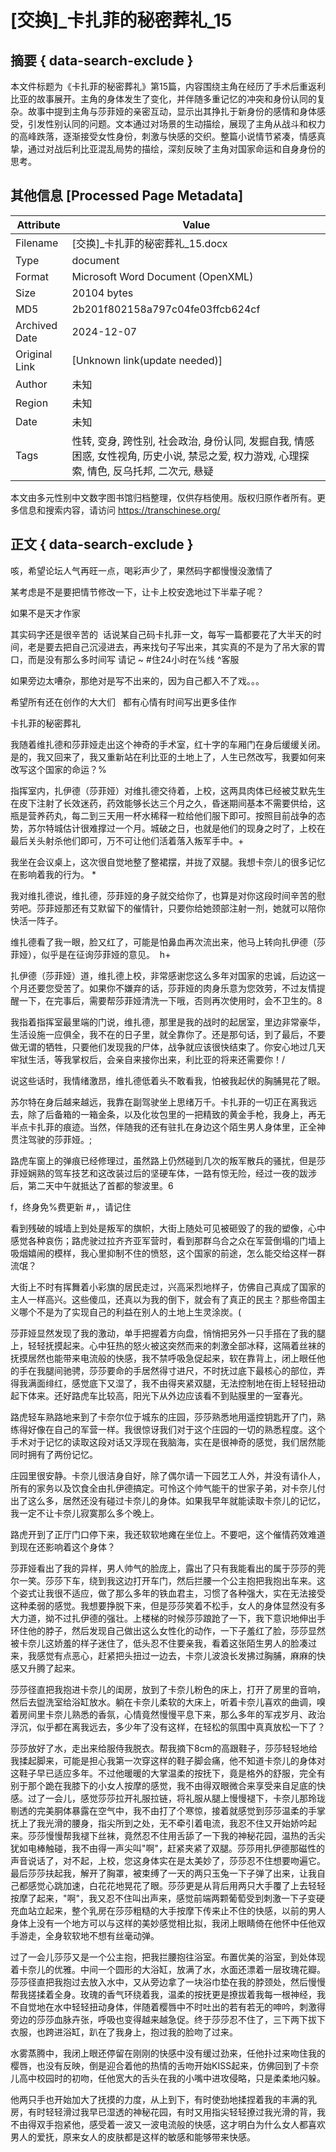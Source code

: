 # [交换]_卡扎菲的秘密葬礼_15



## 摘要  { data-search-exclude }

<!-- tcd_abstract -->
本文件标题为《卡扎菲的秘密葬礼》第15篇，内容围绕主角在经历了手术后重返利比亚的故事展开。主角的身体发生了变化，并伴随多重记忆的冲突和身份认同的复杂。故事中提到主角与莎菲娅的亲密互动，显示出其挣扎于新身份的感情和身体感受，引发性别认同的问题。文本通过对场景的生动描绘，展现了主角从战斗和权力的高峰跌落，逐渐接受女性身份，刺激与快感的交织。整篇小说情节紧凑，情感真挚，通过对战后利比亚混乱局势的描绘，深刻反映了主角对国家命运和自身身份的思考。

<!-- tcd_abstract_end -->

## 其他信息 [Processed Page Metadata]

| Attribute       | Value                                  |
|-----------------|----------------------------------------|
| Filename        | [交换]_卡扎菲的秘密葬礼_15.docx                             |
| Type            | document                                 |
| Format          | Microsoft Word Document (OpenXML)                               |
| Size            | 20104 bytes                           |
| MD5             | 2b201f802158a797c04fe03ffcb624cf                                  |
| Archived Date   | 2024-12-07                             |
| Original Link   | [Unknown link(update needed)]                         |
| Author          | 未知                               |
| Region          | 未知                               |
| Date            | 未知                                 |
| Tags            | 性转, 变身, 跨性别, 社会政治, 身份认同, 发掘自我, 情感困惑, 女性视角, 历史小说, 禁忌之爱, 权力游戏, 心理探索, 情色, 反乌托邦, 二次元, 悬疑                                 |

本文由多元性别中文数字图书馆归档整理，仅供存档使用。版权归原作者所有。更多信息和搜索内容，请访问 <https://transchinese.org/>


## 正文 { data-search-exclude }

<!-- tcd_main_text -->
咳，希望论坛人气再旺一点，喝彩声少了，果然码字都慢慢没激情了



某考虑是不是要把情节修改一下，让卡上校安逸地过下半辈子呢？



如果不是天才作家

其实码字还是很辛苦的  话说某自己码卡扎菲一文，每写一篇都要花了大半天的时间，老是要去把自己沉浸进去，再来找句子写出来，其实真的不是为了吊大家的胃口，而是没有那么多时间写 请记 ~ #住24小时在%线 ^客服



如果旁边太嘈杂，那绝对是写不出来的，因为自己都入不了戏。。。



希望所有还在创作的大大们   都有心情有时间写出更多佳作





卡扎菲的秘密葬礼







我随着维扎德和莎菲娅走出这个神奇的手术室，红十字的车厢门在身后缓缓关闭。是的，我又回来了，我又重新站在利比亚的土地上了，人生已然改写，我要如何来改写这个国家的命运？%





指挥室内，扎伊德（莎菲娅）对维扎德交待着，上校，这两具肉体已经被艾默先生在皮下注射了长效迷药，药效能够长达三个月之久，昏迷期间基本不需要供给，这瓶是营养药丸，每二到三天用一杯水稀释一粒给他们服下即可。按照目前战争的态势，苏尔特城估计很难撑过一个月。城破之日，也就是他们的现身之时了，上校在最后关头射杀他们即可，万不可让他们活着落入叛军手中。+





我坐在会议桌上，这次很自觉地整了整裙摆，并拢了双腿。我想卡奈儿的很多记忆在影响着我的行为。 *





我对维扎德说，维扎德，莎菲娅的身子就交给你了，也算是对你这段时间辛苦的慰劳吧。莎菲娅那还有艾默留下的催情针，只要你给她颈部注射一剂，她就可以陪你快活一阵子。





维扎德看了我一眼，脸又红了，可能是怕鼻血再次流出来，他马上转向扎伊德（莎菲娅），似乎是在征询莎菲娅的意见。  h+





扎伊德（莎菲娅）道，维扎德上校，非常感谢您这么多年对国家的忠诚，后边这一个月还要您受苦了。如果你不嫌弃的话，莎菲娅的肉身乐意为您效劳，不过友情提醒一下，在完事后，需要帮莎菲娅清洗一下哦，否则再次使用时，会不卫生的。8





我指着指挥室最里端的门说，维扎德，那里是我的战时的起居室，里边非常豪华，生活设施一应俱全，我不在的日子里，就全靠你了。还是那句话，到了最后，不要做无谓的牺牲，只要他们发现我的尸体，战争就应该很快结束了。你安心地过几天牢狱生活，等我掌权后，会亲自来接你出来，利比亚的将来还需要你！/





说这些话时，我情绪激昂，维扎德低着头不敢看我，怕被我起伏的胸脯晃花了眼。





苏尔特在身后越来越远，我靠在副驾驶坐上思绪万千。卡扎菲的一切正在离我远去，除了后备箱的一箱金条，以及化妆包里的一把精致的黄金手枪，我身上，再无半点卡扎菲的痕迹。当然，伴随我的还有驻扎在身边这个陌生男人身体里，正全神贯注驾驶的莎菲娅。;





路虎车窗上的弹痕已经修理过，虽然路上仍然碰到几次的叛军散兵的骚扰，但是莎菲娅娴熟的驾车技艺和这改装过后的坚硬车体，一路有惊无险，经过一夜的跋涉后，第二天中午就抵达了首都的黎波里。6

f，终身免%费更新 #，，请记住





看到残破的城墙上到处是叛军的旗帜，大街上随处可见被砸毁了的我的塑像，心中感觉各种哀伤；路虎驶过拉齐齐亚军营时，看到那群乌合之众在军营倒塌的门墙上吸烟嬉闹的模样，我心里抑制不住的愤怒，这个国家的前途，怎么能交给这样一群流氓？





大街上不时有挥舞着小彩旗的居民走过，兴高采烈地样子，仿佛自己真成了国家的主人一样高兴。这些傻瓜，还真以为我的倒下，就会有了真正的民主？那些帝国主义哪个不是为了实现自己的利益在别人的土地上生灵涂炭。(





莎菲娅显然发现了我的激动，单手把握着方向盘，悄悄把另外一只手搭在了我的腿上，轻轻抚摸起来。心中狂热的怒火被这突然而来的刺激全部冰释，这隔着丝袜的抚摸居然也能带来电流般的快感，我不禁呼吸急促起来，软在靠背上，闭上眼任他的手在我腿间驰骋，莎莎要命的手居然得寸进尺，不时抚过底下最核心的部位，弄得我满面绯红，感觉底下又湿了，我不由得夹紧双腿，无法控制地在街上轻轻扭动起下体来。还好路虎车比较高，阳光下从外边应该看不到贴膜里的一室春光。





路虎轻车熟路地来到了卡奈尔位于城东的庄园，莎莎熟悉地用遥控钥匙开了门，熟练得好像在自己的军营一样。我很惊讶我们对于这个庄园的一切的熟悉程度。这个手术对于记忆的读取这段对话又浮现在我脑海，实在是很神奇的感觉，我们居然能同时拥有了两份记忆。





庄园里很安静。卡奈儿很洁身自好，除了偶尔请一下园艺工人外，并没有请仆人，所有的家务以及饮食全由扎伊德搞定。可怜这个帅气能干的世家子弟，对卡奈儿付出了这么多，居然还没有碰过卡奈儿的身体。如果我早年就能读取卡奈儿的记忆，我一定不让卡奈儿寂寞那么多个晚上。





路虎开到了正厅门口停下来，我还软软地瘫在坐位上。不要吧，这个催情药效难道到现在还影响着这个身体？





莎菲娅看出了我的异样，男人帅气的脸庞上，露出了只有我能看出的属于莎莎的莞尔一笑。莎莎下车，绕到我这边打开车门，然后拦腰一个公主抱把我抱出车来。这个姿式让我很不适应，做了那么多年的铁血君主，习惯了各种强大，实在无法接受这种柔弱的感觉。我想要挣脱下来，但是莎莎笑着不松手，女人的身体显然没有多大力道，拗不过扎伊德的强壮。上楼梯的时候莎莎踉跄了一下，我下意识地伸出手环住他的脖子，然后发现自己做出这么女性化的动作，一下子羞红了脸，莎莎显然被卡奈儿这娇羞的样子迷住了，低头忍不住要亲我，看着这张陌生男人的脸凑过来，我感觉有点恶心，赶紧把头扭过一边去，卡奈儿波浪长发拂过胸脯，麻麻的快感又升腾了起来。





莎莎径直把我抱进卡奈儿的闺房，放到了卡奈儿粉色的床上，打开了房里的音响，然后去盥洗室给浴缸放水。躺在卡奈儿柔软的大床上，听着卡奈儿喜欢的曲调，嗅着房间里卡奈儿熟悉的香氛，心情竟然慢慢平息下来，那么多年的军戎岁月、政治浮沉，似乎都在离我远去，多少年了没有这样，在轻松的氛围中真真放松一下了？





莎莎放好了水，走出来给服侍我脱衣。帮我摘下8cm的高跟鞋子，莎莎轻轻地给我揉起脚来，可能是担心我第一次穿这样的鞋子脚会痛，他不知道卡奈儿的身体对这鞋子早已适应多年。不过他暖暖的大掌温柔的按抚下，竟是格外的舒服，完全有别于那个跪在我膝下的小女人按摩的感觉，我不由得双眼微合来享受来自足底的快感。过了一会儿，感觉莎莎拉开礼服拉链，将礼服从腿上慢慢褪下，卡奈儿那玲珑剔透的完美胴体暴露在空气中，我不由打了个寒惊，接着就感觉到莎莎温柔的手掌抚上了我光滑的腰身，指尖所到之处，无不牵引着电流，我忍不住又开始娇吟起来。莎莎慢慢帮我褪下丝袜，竟然忍不住用舌舔了一下我的神秘花园，温热的舌尖犹如电棒触碰，我不由得一声尖叫"啊"，赶紧夹紧了双腿。莎莎用扎伊德那磁性的声音说话了，对不起，上校，您这身体实在是太美妙了，莎莎忍不住想要吻遍它。最后莎莎扶起我，解开了胸罩，被束缚了一天的两只玉兔一下子弹了出来，让我自己都感觉心跳加速，白花花地晃花了眼。莎莎更是从背后用两只大手覆了上去轻轻按摩了起来，"啊"，我又忍不住叫出声来，感觉前端两颗葡萄受到刺激一下子变硬充血站立起来，整个乳房在莎莎粗糙的大手按摩下传来止不住的快感，以前的男人身体上没有一个地方可以与这样的美妙感觉相比拟，我闭上眼睛倚在他怀中任他双手游走，全身软软地不想有丝毫动弹。





过了一会儿莎莎又是一个公主抱，把我拦腰抱往浴室。布置优美的浴室，到处体现着卡奈儿的优雅。中间一个圆形的大浴缸，放满了水，水面还漂着一层玫瑰花瓣。莎莎径直把我抱过去放入水中，又从旁边拿了一块浴巾垫在我的脖颈处，然后慢慢帮我搓揉着全身。玫瑰的香气环绕着我，温柔的按抚更是撩拔着我每一根神经，我不自觉地在水中轻轻扭动身体，伴随着樱唇中不时吐出的若有若无的呻吟，刺激得旁边的莎莎血脉卉张，呼吸也变得越来越急促。终于莎莎忍不住了，三下两下拔下衣服，也跨进浴缸，趴在了我身上，抱过我的脸吻了过来。





水雾蒸腾中，我闭上眼还停留在刚刚的快感中没有缓过劲来，任他扑过来吻住我的樱唇，也没有反映，倒是迎合着他的热情的舌吻开始KISS起来，仿佛回到了卡奈儿高中校园时的初吻，任他宽大的舌头在我的小嘴中进攻侵略，只是柔柔地闪躲。





他两只手也开始加大了抚摸的力度，从上到下，有时使劲地揉捏着我的丰满的乳房，有时轻轻滑过我早已湿透的神秘花园，有时又用指尖轻轻撩过我光滑的背，我不由得双手抱紧他，感受着一波又一波电流般的快感，这才明白为什么女人都喜欢男人的爱抚，原来女人的皮肤都是这样的敏感和能够带来快感。
<!-- tcd_main_text_end -->


